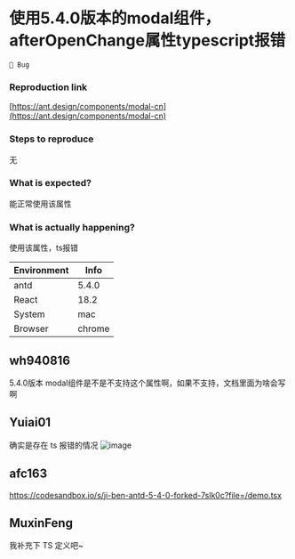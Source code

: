 # 使用5.4.0版本的modal组件，afterOpenChange属性typescript报错

`🐛 Bug`

### Reproduction link

[https://ant.design/components/modal-cn](https://ant.design/components/modal-cn)

### Steps to reproduce

无

### What is expected?

能正常使用该属性

### What is actually happening?

使用该属性，ts报错

| Environment | Info   |
| ----------- | ------ |
| antd        | 5.4.0  |
| React       | 18.2   |
| System      | mac    |
| Browser     | chrome |

<!-- generated by ant-design-issue-helper. DO NOT REMOVE -->

## wh940816

5.4.0版本 modal组件是不是不支持这个属性啊，如果不支持，文档里面为啥会写啊

## Yuiai01

确实是存在 ts 报错的情况
![image](https://user-images.githubusercontent.com/112228030/230883798-1ccb07fd-128c-49da-be34-9e6474ebb035.png)

## afc163

https://codesandbox.io/s/ji-ben-antd-5-4-0-forked-7slk0c?file=/demo.tsx

## MuxinFeng

我补充下 TS 定义吧~
